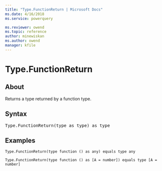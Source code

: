 ```yaml
---
title: "Type.FunctionReturn | Microsoft Docs"
ms.date: 4/16/2018
ms.service: powerquery

ms.reviewer: owend
ms.topic: reference
author: minewiskan
ms.author: owend
manager: kfile
---
```

# Type.FunctionReturn

  
## About  
Returns a type returned by a function type.  
  
## Syntax

<pre>
Type.FunctionReturn(type as type) as type  
</pre>
  
## Examples  
  
```powerquery-m
Type.FunctionReturn(type function () as any) equals type any  
```  
  
```powerquery-m
Type.FunctionReturn(type function () as [A = number]) equals type [A = number]  
```  
